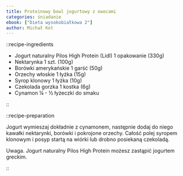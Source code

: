 ```yaml
---
title: Proteinowy bowl jogurtowy z owocami
categories: śniadanie
ebook: ["Dieta wysokobiałkowa 2"]
author: Michał Kot
---
```


::recipe-ingredients

- Jogurt naturalny Pilos High Protein (Lidl) 1 opakowanie (330g)
- Nektarynka 1 szt. (100g)
- Borówki amerykańskie 1 garść (50g)
- Orzechy włoskie 1 łyżka (15g)
- Syrop klonowy 1 łyżka (10g)
- Czekolada gorzka 1 kostka (6g)
- Cynamon ¼ - ½ łyżeczki do smaku

::

::recipe-preparation

Jogurt wymieszaj dokładnie z cynamonem, następnie dodaj do niego kawałki nektarynki, borówki i pokrojone orzechy. Całość polej syropem klonowym i posyp startą na wiórki lub drobno posiekaną czekoladą.

Uwaga. Jogurt naturalny Pilos High Protein możesz zastąpić jogurtem greckim.

::